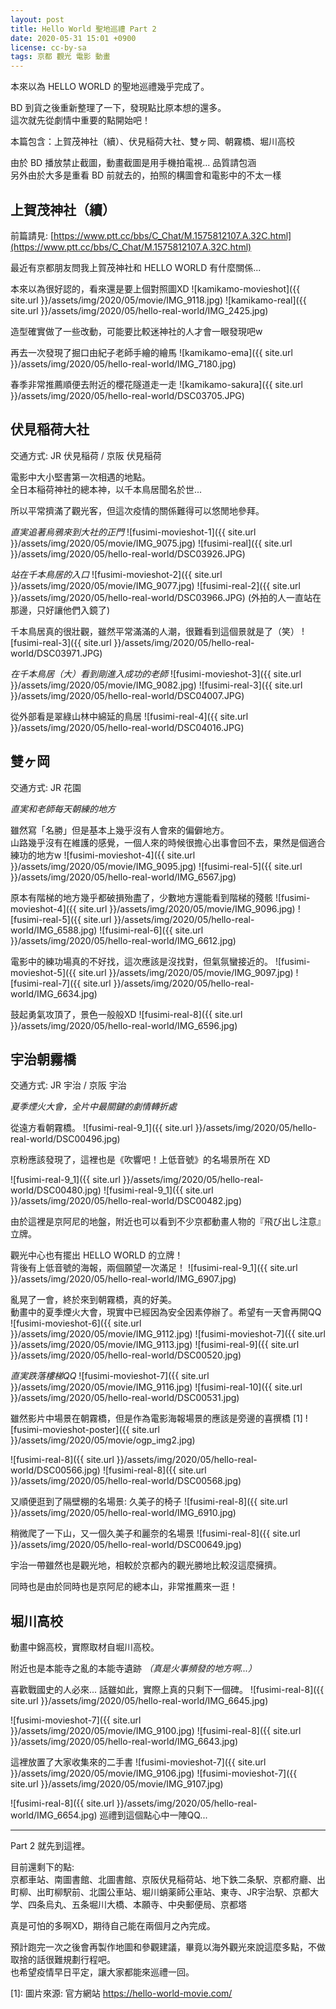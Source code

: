 ```yaml
---
layout: post
title: Hello World 聖地巡禮 Part 2
date: 2020-05-31 15:01 +0900
license: cc-by-sa
tags: 京都 觀光 電影 動畫
---
```


本來以為 HELLO WORLD 的聖地巡禮幾乎完成了。

BD 到貨之後重新整理了一下，發現點比原本想的還多。<br>
這次就先從劇情中重要的點開始吧！

本篇包含：上賀茂神社（續）、伏見稲荷大社、雙ヶ岡、朝霧橋、堀川高校

<!-- more -->
由於 BD 播放禁止截圖，動畫截圖是用手機拍電視... 品質請包涵<br>
另外由於大多是重看 BD 前就去的，拍照的構圖會和電影中的不太一樣

## 上賀茂神社（續）
前篇請見: [https://www.ptt.cc/bbs/C_Chat/M.1575812107.A.32C.html](https://www.ptt.cc/bbs/C_Chat/M.1575812107.A.32C.html)

最近有京都朋友問我上賀茂神社和 HELLO WORLD 有什麼關係...

本來以為很好認的，看來還是要上個對照圖XD
![kamikamo-movieshot]({{ site.url }}/assets/img/2020/05/movie/IMG_9118.jpg)
![kamikamo-real]({{ site.url }}/assets/img/2020/05/hello-real-world/IMG_2425.jpg)

造型確實做了一些改動，可能要比較迷神社的人才會一眼發現吧w

再去一次發現了掘口由紀子老師手繪的繪馬
![kamikamo-ema]({{ site.url }}/assets/img/2020/05/hello-real-world/IMG_7180.jpg)

春季非常推薦順便去附近的櫻花隧道走一走
![kamikamo-sakura]({{ site.url }}/assets/img/2020/05/hello-real-world/DSC03705.JPG)


## 伏見稲荷大社
交通方式: JR 伏見稲荷 / 京阪 伏見稲荷

電影中大小堅書第一次相遇的地點。<br>
全日本稲荷神社的總本神，以千本鳥居聞名於世...

所以平常擠滿了觀光客，但這次疫情的關係難得可以悠閒地參拜。

*直実追著烏鴉來到大社的正門*
![fusimi-movieshot-1]({{ site.url }}/assets/img/2020/05/movie/IMG_9075.jpg)
![fusimi-real]({{ site.url }}/assets/img/2020/05/hello-real-world/DSC03926.JPG)

*站在千本鳥居的入口*
![fusimi-movieshot-2]({{ site.url }}/assets/img/2020/05/movie/IMG_9077.jpg)
![fusimi-real-2]({{ site.url }}/assets/img/2020/05/hello-real-world/DSC03966.JPG)
(外拍的人一直站在那邊，只好讓他們入鏡了)


千本鳥居真的很壯觀，雖然平常滿滿的人潮，很難看到這個景就是了（笑）
![fusimi-real-3]({{ site.url }}/assets/img/2020/05/hello-real-world/DSC03971.JPG)

*在千本鳥居（大）看到剛進入成功的老師*
![fusimi-movieshot-3]({{ site.url }}/assets/img/2020/05/movie/IMG_9082.jpg)
![fusimi-real-3]({{ site.url }}/assets/img/2020/05/hello-real-world/DSC04007.JPG)

從外部看是翠綠山林中綿延的鳥居
![fusimi-real-4]({{ site.url }}/assets/img/2020/05/hello-real-world/DSC04016.JPG)

## 雙ヶ岡
交通方式: JR 花園

*直実和老師每天朝練的地方*

雖然寫「名勝」但是基本上幾乎沒有人會來的偏僻地方。<br>
山路幾乎沒有在維護的感覺，一個人來的時候很擔心出事會回不去，果然是個適合練功的地方w
![fusimi-movieshot-4]({{ site.url }}/assets/img/2020/05/movie/IMG_9095.jpg)
![fusimi-real-5]({{ site.url }}/assets/img/2020/05/hello-real-world/IMG_6567.jpg)

原本有階梯的地方幾乎都破損殆盡了，少數地方還能看到階梯的殘骸
![fusimi-movieshot-4]({{ site.url }}/assets/img/2020/05/movie/IMG_9096.jpg)
![fusimi-real-5]({{ site.url }}/assets/img/2020/05/hello-real-world/IMG_6588.jpg)
![fusimi-real-6]({{ site.url }}/assets/img/2020/05/hello-real-world/IMG_6612.jpg)

電影中的練功場真的不好找，這次應該是沒找對，但氣氛蠻接近的。
![fusimi-movieshot-5]({{ site.url }}/assets/img/2020/05/movie/IMG_9097.jpg)
![fusimi-real-7]({{ site.url }}/assets/img/2020/05/hello-real-world/IMG_6634.jpg)

鼓起勇氣攻頂了，景色一般般XD
![fusimi-real-8]({{ site.url }}/assets/img/2020/05/hello-real-world/IMG_6596.jpg)

## 宇治朝霧橋
交通方式: JR 宇治 / 京阪 宇治

*夏季煙火大會，全片中最關鍵的劇情轉折處*

從遠方看朝霧橋。
![fusimi-real-9_1]({{ site.url }}/assets/img/2020/05/hello-real-world/DSC00496.jpg)

京粉應該發現了，這裡也是《吹響吧！上低音號》的名場景所在 XD

![fusimi-real-9_1]({{ site.url }}/assets/img/2020/05/hello-real-world/DSC00480.jpg)
![fusimi-real-9_1]({{ site.url }}/assets/img/2020/05/hello-real-world/DSC00482.jpg)

由於這裡是京阿尼的地盤，附近也可以看到不少京都動畫人物的『飛び出し注意』立牌。

觀光中心也有擺出 HELLO WORLD 的立牌！ <br>
背後有上低音號的海報，兩個願望一次滿足！
![fusimi-real-9_1]({{ site.url }}/assets/img/2020/05/hello-real-world/IMG_6907.jpg)

亂晃了一會，終於來到朝霧橋，真的好美。 <br>
動畫中的夏季煙火大會，現實中已經因為安全因素停辦了。希望有一天會再開QQ
![fusimi-movieshot-6]({{ site.url }}/assets/img/2020/05/movie/IMG_9112.jpg)
![fusimi-movieshot-7]({{ site.url }}/assets/img/2020/05/movie/IMG_9113.jpg)
![fusimi-real-9]({{ site.url }}/assets/img/2020/05/hello-real-world/DSC00520.jpg)

*直実跌落樓梯QQ*
![fusimi-movieshot-7]({{ site.url }}/assets/img/2020/05/movie/IMG_9116.jpg)
![fusimi-real-10]({{ site.url }}/assets/img/2020/05/hello-real-world/DSC00531.jpg)

雖然影片中場景在朝霧橋，但是作為電影海報場景的應該是旁邊的喜撰橋 \[1\]
![fusimi-movieshot-poster]({{ site.url }}/assets/img/2020/05/movie/ogp_img2.jpg)

![fusimi-real-8]({{ site.url }}/assets/img/2020/05/hello-real-world/DSC00566.jpg)
![fusimi-real-8]({{ site.url }}/assets/img/2020/05/hello-real-world/DSC00568.jpg)

又順便逛到了隔壁棚的名場景: 久美子的椅子
![fusimi-real-8]({{ site.url }}/assets/img/2020/05/hello-real-world/IMG_6910.jpg)

稍微爬了一下山，又一個久美子和麗奈的名場景
![fusimi-real-8]({{ site.url }}/assets/img/2020/05/hello-real-world/DSC00649.jpg)

宇治一帶雖然也是觀光地，相較於京都內的觀光勝地比較沒這麼擁擠。

同時也是由於同時也是京阿尼的總本山，非常推薦來一逛！

## 堀川高校
動畫中錦高校，實際取材自堀川高校。

附近也是本能寺之亂的本能寺遺跡 *（真是火事頻發的地方啊...）*

喜歡戰國史的人必來... 話雖如此，實際上真的只剩下一個碑。
![fusimi-real-8]({{ site.url }}/assets/img/2020/05/hello-real-world/IMG_6645.jpg)

![fusimi-movieshot-7]({{ site.url }}/assets/img/2020/05/movie/IMG_9100.jpg)
![fusimi-real-8]({{ site.url }}/assets/img/2020/05/hello-real-world/IMG_6643.jpg)

這裡放置了大家收集來的二手書
![fusimi-movieshot-7]({{ site.url }}/assets/img/2020/05/movie/IMG_9106.jpg)
![fusimi-movieshot-7]({{ site.url }}/assets/img/2020/05/movie/IMG_9107.jpg)

![fusimi-real-8]({{ site.url }}/assets/img/2020/05/hello-real-world/IMG_6654.jpg)
巡禮到這個點心中一陣QQ...

----
Part 2 就先到這裡。

目前還剩下的點:<br>
京都車站、南圖書館、北圖書館、京阪伏見稲荷站、地下鉄二条駅、京都府廳、出町柳、出町柳駅前、北園公車站、堀川蛸薬師公車站、東寺、JR宇治駅、京都大学、四条烏丸、五条堀川大橋、本願寺、中央郵便局、京都塔

真是可怕的多啊XD，期待自己能在兩個月之內完成。

預計跑完一次之後會再製作地圖和參觀建議，畢竟以海外觀光來說這麼多點，不做取捨的話很難規劃行程吧。<br>
也希望疫情早日平定，讓大家都能來巡禮一回。

\[1\]: 圖片來源: 官方網站 https://hello-world-movie.com/
